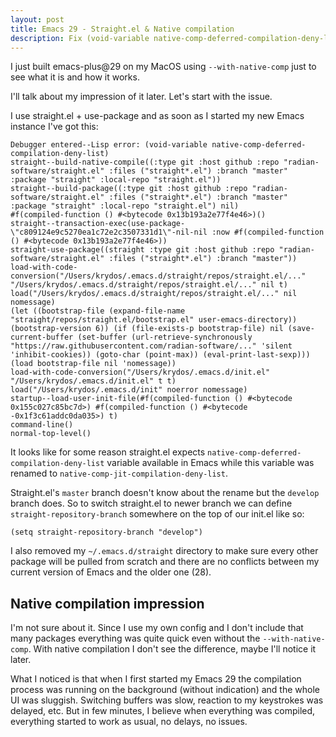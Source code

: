 ```yaml
---
layout: post
title: Emacs 29 - Straight.el & Native compilation
description: Fix (void-variable native-comp-deferred-compilation-deny-list) error
---
```


I just built emacs-plus@29 on my MacOS using `--with-native-comp` just
to see what it is and how it works.

I'll talk about my impression of it later. Let's start with the issue.

I use straight.el + use-package and as soon as I started my
new Emacs instance I've got this:

```
Debugger entered--Lisp error: (void-variable native-comp-deferred-compilation-deny-list)
straight--build-native-compile((:type git :host github :repo "radian-software/straight.el" :files ("straight*.el") :branch "master" :package "straight" :local-repo "straight.el"))
straight--build-package((:type git :host github :repo "radian-software/straight.el" :files ("straight*.el") :branch "master" :package "straight" :local-repo "straight.el") nil)
#f(compiled-function () #<bytecode 0x13b193a2e77f4e46>)()
straight--transaction-exec(use-package-\"c809124e9c5270ea1c72e2c3507331d1\"-nil-nil :now #f(compiled-function () #<bytecode 0x13b193a2e77f4e46>))
straight-use-package((straight :type git :host github :repo "radian-software/straight.el" :files ("straight*.el") :branch "master"))
load-with-code-conversion("/Users/krydos/.emacs.d/straight/repos/straight.el/..." "/Users/krydos/.emacs.d/straight/repos/straight.el/..." nil t)
load("/Users/krydos/.emacs.d/straight/repos/straight.el/..." nil nomessage)
(let ((bootstrap-file (expand-file-name "straight/repos/straight.el/bootstrap.el" user-emacs-directory)) (bootstrap-version 6)) (if (file-exists-p bootstrap-file) nil (save-current-buffer (set-buffer (url-retrieve-synchronously "https://raw.githubusercontent.com/radian-software/..." 'silent 'inhibit-cookies)) (goto-char (point-max)) (eval-print-last-sexp))) (load bootstrap-file nil 'nomessage))
load-with-code-conversion("/Users/krydos/.emacs.d/init.el" "/Users/krydos/.emacs.d/init.el" t t)
load("/Users/krydos/.emacs.d/init" noerror nomessage)
startup--load-user-init-file(#f(compiled-function () #<bytecode 0x155c027c85bc7d>) #f(compiled-function () #<bytecode -0x1f3c61addc0da035>) t)
command-line()
normal-top-level()

```

It looks like for some reason straight.el expects `native-comp-deferred-compilation-deny-list` variable available in Emacs while
this variable was renamed to `native-comp-jit-compilation-deny-list`.

Straight.el's `master` branch doesn't know about the rename but the `develop` branch does.
So to switch straight.el to newer branch we can define `straight-repository-branch` somewhere on the top of our init.el like so:
```emacs-lisp
(setq straight-repository-branch "develop")
```

I also removed my `~/.emacs.d/straight` directory to make sure every other package will be pulled from scratch
and there are no conflicts between my current version of Emacs and the older one (28).

## Native compilation impression

I'm not sure about it. Since I use my own config and I don't include that many packages everything was quite quick
even without the `--with-native-comp`.
With native compilation I don't see the difference, maybe I'll notice it later.

What I noticed is that when I first started my Emacs 29 the compilation process was running on the background (without indication) and
the whole UI was sluggish. Switching buffers was slow, reaction to my keystrokes was delayed, etc.
But in few minutes, I believe when everything was compiled, everything started to work as usual, no delays, no issues.

